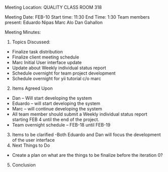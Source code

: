 Meeting Location: QUALITY CLASS ROOM 318

Meeting Date: FEB-10 Start time: 11:30 End Time: 1:30
Team members present:
Eduardo Nipas
Marc Alo
Dan Gahallon


Meeting Minutes:

1. Topics Discussed:
-	Finalize task distribution
-	Finalize client meeting schedule
-	Marc Initial User interface update
-	Update about Weekly individual status report
-	Schedule overnight for team project development
-	Schedule overnight for yii tutorial c/o marc

2. Items Agreed Upon
-	Dan – Will start developing the system
-	Eduardo – will start developing the system
-	Marc – will continue developing the system
-	All team member should submit a Weekly individual status report starting FEB 4 until the end of the project.
-	Team overnight schedule – FEB-18 until FEB-19

3. Items to be clarified
-Both Eduardo and Dan will focus the development of the user interface
4. Next Things to Do
- Create a plan on what are the things to be finalize before the iteration 0?
5. Conclusion
